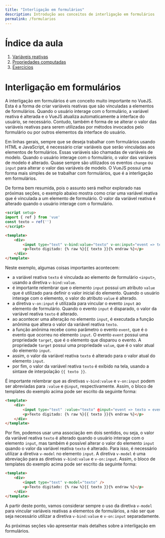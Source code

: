 ```yaml
---
title: "Interligação em formulários"
description: Introdução aos conceitos de interligação em formulários
permalink: /formularios
---
```

# Índice da aula
1. [Variáveis reativas](reatividade/variaveis-reativas.html)
2. [Propriedades computadas](reatividade/propriedades-computadas.html)
3. [Exercícios](reatividade/exercicios.html)

# Interligação em formulários

A interligação em formulários é um conceito muito importante no VueJS. Esta é a forma de criar variáveis reativas que são vinculadas a elementos de formulários. Quando o usuário interage com o formulário, a variável reativa é alterada e o VueJS atualiza automaticamente a interface do usuário, se necessário. Contudo, também é forma de se alterar o valor das variáveis reativas para serem utilizadas por métodos invocados pelo formulário ou por outros elementos da interface do usuário.

Em linhas gerais, sempre que se deseja trabalhar com formulários usando HTML e JavaScript, é necessário criar variáveis que serão vinculadas aos elementos de formulários. Essas variáveis são chamadas de variáveis de modelo. Quando o usuário interage com o formulário, o valor das variáveis de modelo é alterado. Quase sempre são utilizados os eventos `change` ou `input` para alterar o valor das variáveis de modelo. O VueJS possui uma forma mais simples de se trabalhar com formulários, que é a interligação em formulários.

De forma bem resumida, pois o assunto será melhor explorado nas próximas seções, o exemplo abaixo mostra como criar uma variável reativa que é vinculada a um elemento de formulário. O valor da variável reativa é alterado quando o usuário interage com o formulário.

```html
<script setup>
import { ref } from 'vue'
const texto = ref('')
</script>

<template>
    <div>
        <input type="text" v-bind:value="texto" v-on:input="event => texto = event.target.value" />
        <p>Texto digitado: {% raw %}{{ texto }}{% endraw %}</p>
    </div>
</template>
```

Neste exemplo, algumas coisas importantes acontecem:

* a variável reativa `texto` é vinculada ao elemento de formulário `<input>`, usando a diretiva `v-bind:value`. 
* é importante relembrar que o elemento `input` possui um atributo `value` que é utilizado para definir o valor inicial do elemento. Quando o usuário interage com o elemento, o valor do atributo `value` é alterado.  
* a diretiva `v-on:input` é utilizada para vincular o evento `input` ao elemento de formulário. Quando o evento `input` é disparado, o valor da variável reativa `texto` é alterado.
* ao acontecer uma alteração no elemento `input`, é executada a função anônima que altera o valor da variável reativa `texto`. 
* a função anônima recebe como parâmetro o evento `event`, que é o evento que ocorreu no elemento `input`. O evento `event` possui uma propriedade `target`, que é o elemento que disparou o evento. A propriedade `target` possui uma propriedade `value`, que é o valor atual do elemento `input`. 
* assim, o valor da variável reativa `texto` é alterado para o valor atual do elemento `input`.
* por fim, o valor da variável reativa `texto` é exibido na tela, usando a sintaxe de interpolação `{{ texto }}`.

É importante relembrar que as diretivas `v-bind:value` e `v-on:input` podem ser abreviadas para `:value` e `@input`, respectivamente. Assim, o bloco de templates do exemplo acima pode ser escrito da seguinte forma:

```html
<template>
    <div>
        <input type="text" :value="texto" @input="event => texto = event.target.value" />
        <p>Texto digitado: {% raw %}{{ texto }}{% endraw %}</p>
    </div>
</template>
```

Por fim, podemos usar uma associação em dois sentidos, ou seja, o valor da variável reativa `texto` é alterado quando o usuário interage com o elemento `input`, mas também é possível alterar o valor do elemento `input` quando o valor da variável reativa `texto` é alterado. Para isso, é necessário utilizar a diretiva `v-model` no elemento `input`. A diretiva `v-model` é uma abreviação para as diretivas `v-bind:value` e `v-on:input`. Assim, o bloco de templates do exemplo acima pode ser escrito da seguinte forma:

```html
<template>
    <div>
        <input type="text" v-model="texto" />
        <p>Texto digitado: {% raw %}{{ texto }}{% endraw %}</p>
    </div>
</template>
```
A partir deste ponto, vamos considerar sempre o uso da diretiva `v-model` para vincular variáveis reativas a elementos de formulários, a não ser que seja necessário utilizar a diretiva `v-bind:value` e `v-on:input` separadamente.

As próximas seções vão apresentar mais detalhes sobre a interligação em formulários.
